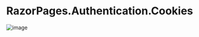 # RazorPages.Authentication.Cookies
![image](https://github.com/user-attachments/assets/3e0984d8-d821-456c-8a34-ea613e36a800)
